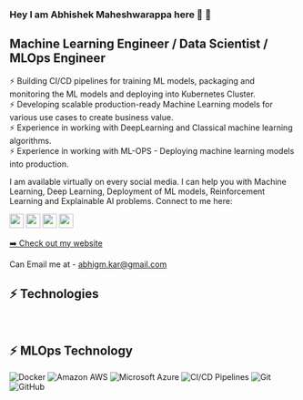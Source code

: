 ### Hey I am Abhishek Maheshwarappa here 👋 👋

<!--
****Abhishek-Gargha-Maheshwarappa
/
Abhishek-Gargha-Maheshwarappa is a ✨ _special_ ✨ repository because its `README.md` (this file) appears on your GitHub profile.
-->
## **Machine Learning Engineer / Data Scientist / MLOps Engineer**

⚡ Building CI/CD pipelines for training ML models, packaging and monitoring the ML models and deploying into Kubernetes Cluster.<br>
⚡ Developing scalable production-ready Machine Learning models for various use cases to create business value.<br>
⚡ Experience in working with DeepLearning and Classical machine learning algorithms.<br>
⚡ Experience in working with ML-OPS - Deploying machine learning models into production.<br>



I am available virtually on every social media. I can help you with Machine Learning, Deep Learning, Deployment of ML models, Reinforcement Learning and Explainable AI problems. Connect to me here:

<p><a href="https://twitter.com/Abhishe32260532"><img src="https://img.shields.io/badge/twitter-%231DA1F2.svg?&style=for-the-badge&logo=twitter&logoColor=white" height=25></a> <a href="https://www.linkedin.com/in/abhishek-g-m/"><img src="https://img.shields.io/badge/linkedin-%230077B5.svg?&style=for-the-badge&logo=linkedin&logoColor=white" height=25></a> 
<a href="https://www.instagram.com/abhishek_maheshwarappa/"><img src="https://img.shields.io/badge/instagram-%23E4405F.svg?&style=for-the-badge&logo=instagram&logoColor=white" height=25></a> 
<a href="https://abhishek-maheshwarappa.medium.com/"><img src="https://img.shields.io/badge/medium-%2312100E.svg?&style=for-the-badge&logo=medium&logoColor=white" height=25></a>
<p><a href="https://abhi-gm.github.io/">➡️ Check out my website</a></p>

Can Email me at - abhigm.kar@gmail.com

## ⚡ Technologies

<p>
<img src="https://img.shields.io/badge/-Python-black?style=flat-square&logo=Python" height=15></a>
<img src="https://img.shields.io/badge/-ElasticSearch-005571?style=flat-square&logo=elasticsearch" height=15></a>
<img src="https://img.shields.io/badge/-Heroku-430098?style=flat-square&logo=heroku" height=15></a>
</p>

## ⚡ **MLOps Technology**

![Docker](https://img.shields.io/badge/-Docker-black?style=flat-square&logo=docker)
![Amazon AWS](https://img.shields.io/badge/Amazon%20AWS-232F3E?style=flat-square&logo=amazon-aws)
![Microsoft Azure](https://img.shields.io/badge/Microsoft%20Azure-232F7E?style=flat-square&logo=microsoft-azure)
![CI/CD Pipelines](https://img.shields.io/badge/Microsoft%20Azure-232F7E?style=flat-square&logo=pipeline)
![Git](https://img.shields.io/badge/-Git-black?style=flat-square&logo=git)
![GitHub](https://img.shields.io/badge/-GitHub-181717?style=flat-square&logo=github)



<!-- <img src="https://github.com/Abhishek-Gargha-Maheshwarappa/Abhishek-Gargha-Maheshwarappa/blob/master/assets/python.png" height="30" />&nbsp;&nbsp;&nbsp;
<img src="https://github.com/Abhishek-Gargha-Maheshwarappa/Abhishek-Gargha-Maheshwarappa/blob/master/assets/numpy.png" height="30" />&nbsp;&nbsp;&nbsp;
<img src="https://github.com/Abhishek-Gargha-Maheshwarappa/Abhishek-Gargha-Maheshwarappa/blob/master/assets/pytorch.png" height="30" />&nbsp;&nbsp;&nbsp;
<img src="https://github.com/Abhishek-Gargha-Maheshwarappa/Abhishek-Gargha-Maheshwarappa/blob/master/assets/scikit.png" height="30" />&nbsp;&nbsp;&nbsp;
<img src="https://github.com/Abhishek-Gargha-Maheshwarappa/Abhishek-Gargha-Maheshwarappa/blob/master/assets/keras.png" height="30" />&nbsp;&nbsp;&nbsp;
<img src="https://github.com/Abhishek-Gargha-Maheshwarappa/Abhishek-Gargha-Maheshwarappa/blob/master/assets/tensorflow.png" height="30" />&nbsp;&nbsp;&nbsp;
<img src="https://github.com/Abhishek-Gargha-Maheshwarappa/Abhishek-Gargha-Maheshwarappa/blob/master/assets/matlab.png" height="30" />&nbsp;&nbsp;&nbsp;
<img src="https://github.com/Abhishek-Gargha-Maheshwarappa/Abhishek-Gargha-Maheshwarappa/blob/master/assets/github.svg" height="30" />&nbsp;&nbsp;&nbsp;
<img src="https://github.com/Abhishek-Gargha-Maheshwarappa/Abhishek-Gargha-Maheshwarappa/blob/master/assets/pycharm.png" height="30" />&nbsp;&nbsp;&nbsp;
<img src="https://github.com/Abhishek-Gargha-Maheshwarappa/Abhishek-Gargha-Maheshwarappa/blob/master/assets/jupyter.png" height="30" />&nbsp;&nbsp;&nbsp;
<img src="https://github.com/Abhishek-Gargha-Maheshwarappa/Abhishek-Gargha-Maheshwarappa/blob/master/assets/bash.png" height="30" />&nbsp;&nbsp;&nbsp;
<img src="https://github.com/Abhishek-Gargha-Maheshwarappa/Abhishek-Gargha-Maheshwarappa/blob/master/assets/aws.png" height="30" />&nbsp;&nbsp;&nbsp;
<img src="https://github.com/Abhishek-Gargha-Maheshwarappa/Abhishek-Gargha-Maheshwarappa/blob/master/assets/sql.png" height="30" />&nbsp;&nbsp;&nbsp;
</br> -->


